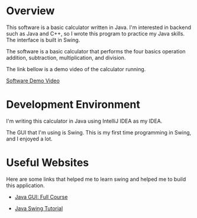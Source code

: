 # Overview

This software is a basic calculator written in Java. I'm interested in backend such as Java and C++, so I wrote this
program to practice my Java skills. The interface is built in Swing. 

The software is a basic calculator that performs the four basics operation addition, subtraction, multiplication,
and division.

The link bellow is a demo video of the calculator running.

[Software Demo Video](https://www.youtube.com/watch?v=HJX0GqYvbAg)

# Development Environment

I'm writing this calculator in Java using IntelliJ IDEA as my IDEA.

The GUI that I'm using is Swing. This is my first time programming in Swing, and I enjoyed a lot.

# Useful Websites

Here are some links that helped me to learn swing and helped me to build this application.

* [Java GUI: Full Course](https://www.youtube.com/watch?v=Kmgo00avvEw&t=7005s)

* [Java Swing Tutorial](https://www.javatpoint.com/java-swing)
